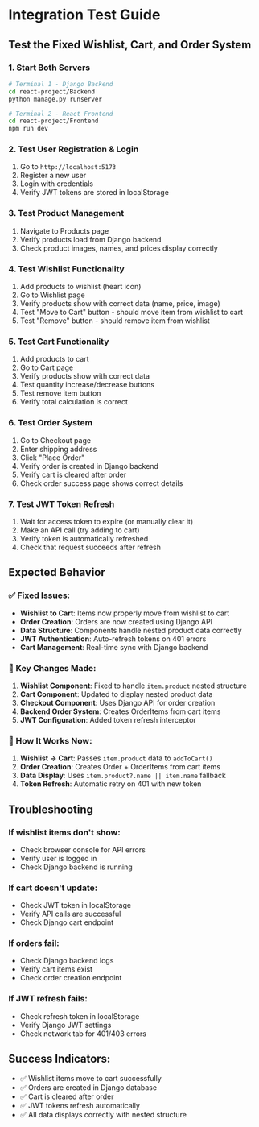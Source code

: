 # Integration Test Guide

## Test the Fixed Wishlist, Cart, and Order System

### 1. Start Both Servers
```bash
# Terminal 1 - Django Backend
cd react-project/Backend
python manage.py runserver

# Terminal 2 - React Frontend  
cd react-project/Frontend
npm run dev
```

### 2. Test User Registration & Login
1. Go to `http://localhost:5173`
2. Register a new user
3. Login with credentials
4. Verify JWT tokens are stored in localStorage

### 3. Test Product Management
1. Navigate to Products page
2. Verify products load from Django backend
3. Check product images, names, and prices display correctly

### 4. Test Wishlist Functionality
1. Add products to wishlist (heart icon)
2. Go to Wishlist page
3. Verify products show with correct data (name, price, image)
4. Test "Move to Cart" button - should move item from wishlist to cart
5. Test "Remove" button - should remove item from wishlist

### 5. Test Cart Functionality
1. Add products to cart
2. Go to Cart page
3. Verify products show with correct data
4. Test quantity increase/decrease buttons
5. Test remove item button
6. Verify total calculation is correct

### 6. Test Order System
1. Go to Checkout page
2. Enter shipping address
3. Click "Place Order"
4. Verify order is created in Django backend
5. Verify cart is cleared after order
6. Check order success page shows correct details

### 7. Test JWT Token Refresh
1. Wait for access token to expire (or manually clear it)
2. Make an API call (try adding to cart)
3. Verify token is automatically refreshed
4. Check that request succeeds after refresh

## Expected Behavior

### ✅ Fixed Issues:
- **Wishlist to Cart**: Items now properly move from wishlist to cart
- **Order Creation**: Orders are now created using Django API
- **Data Structure**: Components handle nested product data correctly
- **JWT Authentication**: Auto-refresh tokens on 401 errors
- **Cart Management**: Real-time sync with Django backend

### 🔧 Key Changes Made:
1. **Wishlist Component**: Fixed to handle `item.product` nested structure
2. **Cart Component**: Updated to display nested product data
3. **Checkout Component**: Uses Django API for order creation
4. **Backend Order System**: Creates OrderItems from cart items
5. **JWT Configuration**: Added token refresh interceptor

### 🚀 How It Works Now:
1. **Wishlist → Cart**: Passes `item.product` data to `addToCart()`
2. **Order Creation**: Creates Order + OrderItems from cart items
3. **Data Display**: Uses `item.product?.name || item.name` fallback
4. **Token Refresh**: Automatic retry on 401 with new token

## Troubleshooting

### If wishlist items don't show:
- Check browser console for API errors
- Verify user is logged in
- Check Django backend is running

### If cart doesn't update:
- Check JWT token in localStorage
- Verify API calls are successful
- Check Django cart endpoint

### If orders fail:
- Check Django backend logs
- Verify cart items exist
- Check order creation endpoint

### If JWT refresh fails:
- Check refresh token in localStorage
- Verify Django JWT settings
- Check network tab for 401/403 errors

## Success Indicators:
- ✅ Wishlist items move to cart successfully
- ✅ Orders are created in Django database
- ✅ Cart is cleared after order
- ✅ JWT tokens refresh automatically
- ✅ All data displays correctly with nested structure

